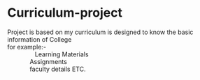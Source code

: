 # Curriculum-project
Project is based on my curriculum is designed to know the basic information of College <br>for example:-<br>&nbsp;&nbsp;&nbsp;&nbsp;&nbsp;&nbsp;&nbsp;&nbsp;&nbsp;&nbsp;&nbsp;&nbsp;&nbsp;&nbsp;&nbsp; Learning Materials<br>&nbsp;&nbsp;&nbsp;&nbsp;&nbsp;&nbsp;&nbsp;&nbsp;&nbsp;&nbsp;&nbsp;&nbsp; Assignments<br>&nbsp;&nbsp;&nbsp;&nbsp;&nbsp;&nbsp;&nbsp;&nbsp;&nbsp;&nbsp;&nbsp;&nbsp; faculty details ETC.

